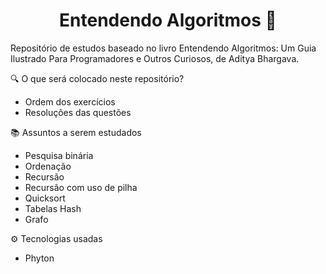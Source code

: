 <h1 align="center">Entendendo Algoritmos 🐀</h1>

Repositório de estudos baseado no livro Entendendo Algoritmos: Um Guia Ilustrado Para Programadores e Outros Curiosos, de Aditya Bhargava.

🔍 O que será colocado neste repositório?
- Ordem dos exercícios
- Resoluções das questões

📚 Assuntos a serem estudados
- Pesquisa binária
- Ordenação
- Recursão
- Recursão com uso de pilha
- Quicksort
- Tabelas Hash
- Grafo

⚙️ Tecnologias usadas
- Phyton

